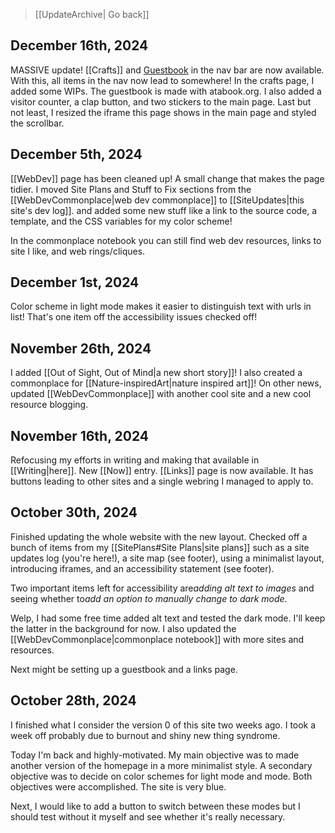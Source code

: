 > [[UpdateArchive| Go back]]

## December 16th, 2024
MASSIVE update! [[Crafts]] and [Guestbook](https://maryseph.atabook.org/) in the nav bar are now available. With this, all items in the nav now lead to somewhere! In the crafts page, I added some WIPs. The guestbook is made with atabook.org. I also added a visitor counter, a clap button, and two stickers to the main page. Last but not least, I resized the iframe this page shows in the main page and styled the scrollbar.

## December 5th, 2024
[[WebDev]] page has been cleaned up! A small change that makes the page tidier. I moved Site Plans and Stuff to Fix sections from the [[WebDevCommonplace|web dev commonplace]] to [[SiteUpdates|this site's dev log]]. and added some new stuff like a link to the source code, a template, and the CSS variables for my color scheme!

In the commonplace notebook you can still find web dev resources, links to site I like, and web rings/cliques.

## December 1st, 2024
Color scheme in light mode makes it easier to distinguish text with urls in list! That's one item off the accessibility issues checked off!

## November 26th, 2024
I added [[Out of Sight, Out of Mind|a new short story]]! I also created a commonplace for [[Nature-inspiredArt|nature inspired art]]! On other news, updated [[WebDevCommonplace]] with another cool site and a new cool resource blogging.

## November 16th, 2024
Refocusing my efforts in writing and making that available in [[Writing|here]]. New [[Now]] entry. [[Links]] page is now available. It has buttons leading to other sites and a single webring I managed to apply to.

## October 30th, 2024
Finished updating the whole website with the new layout. Checked off a bunch of items from my [[SitePlans#Site Plans|site plans]] such as a site updates log (you're here!), a site map (see footer), using a minimalist layout, introducing iframes, and an accessibility statement (see footer).

Two important items left for accessibility are*adding alt text to images* and seeing whether to*add an option to manually change to dark mode*.

Welp, I had some free time added alt text and tested the dark mode. I'll keep the latter in the background for now. I also updated the [[WebDevCommonplace|commonplace notebook]] with more sites and resources.

Next might be setting up a guestbook and a links page.

## October 28th, 2024
I finished what I consider the version 0 of this site two weeks ago. I took a week off probably due to burnout and shiny new thing syndrome.

Today I'm back and highly-motivated. My main objective was to made another version of the homepage in a more minimalist style. A secondary objective was to decide on color schemes for light mode and mode. Both objectives were accomplished. The site is very blue.

Next, I would like to add a button to switch between these modes but I should test without it myself and see whether it's really necessary.
